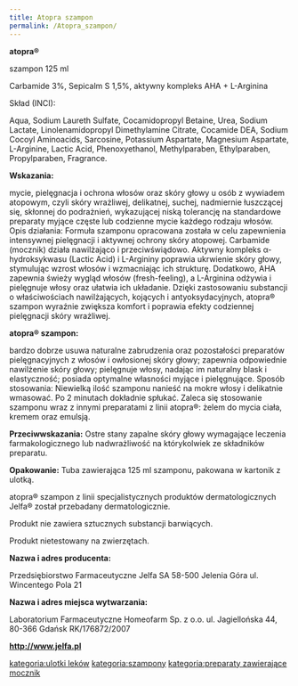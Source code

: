 ```yaml
---
title: Atopra szampon
permalink: /Atopra_szampon/
---
```


**atopra®**

szampon 125 ml

Carbamide 3%, Sepicalm S 1,5%, aktywny kompleks AHA + L-Arginina

Skład (INCI):

Aqua, Sodium Laureth Sulfate, Cocamidopropyl Betaine, Urea, Sodium Lactate, Linolenamidopropyl Dimethylamine Citrate, Cocamide DEA, Sodium Cocoyl Aminoacids, Sarcosine, Potassium Aspartate, Magnesium Aspartate, L-Arginine, Lactic Acid, Phenoxyethanol, Methylparaben, Ethylparaben, Propylparaben, Fragrance.

**Wskazania:**

mycie, pielęgnacja i ochrona włosów oraz skóry głowy u osób z wywiadem atopowym, czyli skóry wrażliwej, delikatnej, suchej, nadmiernie łuszczącej się, skłonnej do podrażnień, wykazującej niską tolerancję na standardowe preparaty myjące częste lub codzienne mycie każdego rodzaju włosów. Opis działania: Formuła szamponu opracowana została w celu zapewnienia intensywnej pielęgnacji i aktywnej ochrony skóry atopowej. Carbamide (mocznik) działa nawilżająco i przeciwświądowo. Aktywny kompleks α-hydroksykwasu (Lactic Acid) i L-Argininy poprawia ukrwienie skóry głowy, stymulując wzrost włosów i wzmacniając ich strukturę. Dodatkowo, AHA zapewnia świeży wygląd włosów (fresh-feeling), a L-Arginina odżywia i pielęgnuje włosy oraz ułatwia ich układanie. Dzięki zastosowaniu substancji o właściwościach nawilżających, kojących i antyoksydacyjnych, atopra® szampon wyraźnie zwiększa komfort i poprawia efekty codziennej pielęgnacji skóry wrażliwej.

**atopra® szampon:**

bardzo dobrze usuwa naturalne zabrudzenia oraz pozostałości preparatów pielęgnacyjnych z włosów i owłosionej skóry głowy; zapewnia odpowiednie nawilżenie skóry głowy; pielęgnuje włosy, nadając im naturalny blask i elastyczność; posiada optymalne własności myjące i pielęgnujące. Sposób stosowania: Niewielką ilość szamponu nanieść na mokre włosy i delikatnie wmasować. Po 2 minutach dokładnie spłukać. Zaleca się stosowanie szamponu wraz z innymi preparatami z linii atopra®: żelem do mycia ciała, kremem oraz emulsją.

**Przeciwwskazania:** Ostre stany zapalne skóry głowy wymagające leczenia farmakologicznego lub nadwrażliwość na którykolwiek ze składników preparatu.

**Opakowanie:** Tuba zawierająca 125 ml szamponu, pakowana w kartonik z ulotką.

atopra® szampon z linii specjalistycznych produktów dermatologicznych Jelfa® został przebadany dermatologicznie.

Produkt nie zawiera sztucznych substancji barwiących.

Produkt nietestowany na zwierzętach.

**Nazwa i adres producenta:**

Przedsiębiorstwo Farmaceutyczne Jelfa SA 58-500 Jelenia Góra ul. Wincentego Pola 21

**Nazwa i adres miejsca wytwarzania:**

Laboratorium Farmaceutyczne Homeofarm Sp. z o.o. ul. Jagiellońska 44, 80-366 Gdańsk RK/176872/2007

**<http://www.jelfa.pl>**

[kategoria:ulotki leków](/atopedia/kategoria:ulotki_leków "wikilink") [kategoria:szampony](/atopedia/kategoria:szampony "wikilink") [kategoria:preparaty zawierające mocznik](/atopedia/kategoria:preparaty_zawierające_mocznik "wikilink")